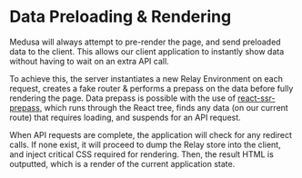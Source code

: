 # Data Preloading & Rendering

Medusa will always attempt to pre-render the page, and send preloaded data to the client. This allows our client application to instantly show data without having to wait on an extra API call.

To achieve this, the server instantiates a new Relay Environment on each request, creates a fake router & performs a prepass on the data before fully rendering the page. Data prepass is possible with the use of [react-ssr-prepass](https://github.com/FormidableLabs/react-ssr-prepass), which runs through the React tree, finds any data \(on our current route\) that requires loading, and suspends for an API request.

When API requests are complete, the application will check for any redirect calls. If none exist, it will proceed to dump the Relay store into the client, and inject critical CSS required for rendering. Then, the result HTML is outputted, which is a render of the current application state.



